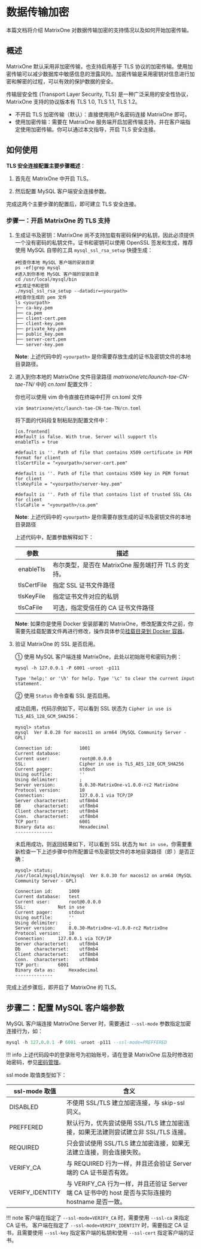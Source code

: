 # 数据传输加密

本篇文档将介绍 MatrixOne 对数据传输加密的支持情况以及如何开始加密传输。

## 概述

MatrixOne 默认采用非加密传输，也支持启用基于 TLS 协议的加密传输。使用加密传输可以减少数据库中敏感信息的泄露风险。加密传输是采用密钥对信息进行加密和解密的过程，可以有效的保护数据的安全。

传输层安全性 (Transport Layer Security, TLS) 是一种广泛采用的安全性协议，MatrixOne 支持的协议版本有 TLS 1.0, TLS 1.1, TLS 1.2。

- 不开启 TLS 加密传输（默认）：直接使用用户名密码连接 MatrixOne 即可。
- 使用加密传输：需要在 MatrixOne 服务端开启加密传输支持，并在客户端指定使用加密传输。你可以通过本文指导，开启 TLS 安全连接。

## 如何使用

**TLS 安全连接配置主要步骤概述**：

1. 首先在 MatrixOne 中开启 TLS。

2. 然后配置 MySQL 客户端安全连接参数。

完成这两个主要步骤的配置后，即可建立 TLS 安全连接。

### 步骤一：开启 MatrixOne 的 TLS 支持

1. 生成证书及密钥：MatrixOne 尚不支持加载有密码保护的私钥，因此必须提供一个没有密码的私钥文件。证书和密钥可以使用 OpenSSL 签发和生成，推荐使用 MySQL 自带的工具 `mysql_ssl_rsa_setup` 快捷生成：

    ```
    #检查你本地 MySQL 客户端的安装目录
    ps -ef|grep mysql
    #进入到你本地 MySQL 客户端的安装目录
    cd /usr/local/mysql/bin
    #生成证书和密钥
    ./mysql_ssl_rsa_setup --datadir=<yourpath>
    #检查你生成的 pem 文件
    ls <yourpath>
    ├── ca-key.pem
    ├── ca.pem
    ├── client-cert.pem
    ├── client-key.pem
    ├── private_key.pem
    ├── public_key.pem
    ├── server-cert.pem
    └── server-key.pem
    ```

    __Note__: 上述代码中的 `<yourpath>` 是你需要存放生成的证书及密钥文件的本地目录路径。

2. 进入到你本地的 MatrixOne 文件目录路径 *matrixone/etc/launch-tae-CN-tae-TN/* 中的 *cn.toml* 配置文件：

    你也可以使用 vim 命令直接在终端中打开 cn.toml 文件

    ```
    vim $matrixone/etc/launch-tae-CN-tae-TN/cn.toml
    ```

    将下面的代码段复制粘贴到配置文件中：

    ```
    [cn.frontend]
    #default is false. With true. Server will support tls
    enableTls = true

    #default is ''. Path of file that contains X509 certificate in PEM format for client
    tlsCertFile = "<yourpath>/server-cert.pem"

    #default is ''. Path of file that contains X509 key in PEM format for client
    tlsKeyFile = "<yourpath>/server-key.pem"

    #default is ''. Path of file that contains list of trusted SSL CAs for client
    tlsCaFile = "<yourpath>/ca.pem"
    ```

    __Note__: 上述代码中的 `<yourpath>` 是你需要存放生成的证书及密钥文件的本地目录路径

    上述代码中，配置参数解释如下：

    | 参数        | 描述                                               |
    | ----------- | -------------------------------------------------- |
    | enableTls   | 布尔类型，是否在 MatrixOne 服务端打开 TLS 的支持。 |
    | tlsCertFile | 指定 SSL 证书文件路径                              |
    | tlsKeyFile  | 指定证书文件对应的私钥                             |
    | tlsCaFile   | 可选，指定受信任的 CA 证书文件路径                 |

    __Note__: 如果你是使用 Docker 安装部署的 MatrixOne，修改配置文件之前，你需要先挂载配置文件再进行修改，操作具体参见[挂载目录到 Docker 容器](../Maintain/mount-data-by-docker.md)。

3. 验证 MatrixOne 的 SSL 是否启用。

    ① 使用 MySQL 客户端连接 MatrixOne，此处以初始账号和密码为例：

    ```
    mysql -h 127.0.0.1 -P 6001 -uroot -p111

    Type 'help;' or '\h' for help. Type '\c' to clear the current input statement.
    ```

    ② 使用 `Status` 命令查看 SSL 是否启用。

    成功启用，代码示例如下，可以看到 SSL 状态为 `Cipher in use is TLS_AES_128_GCM_SHA256`：

    ```
    mysql> status
    mysql  Ver 8.0.28 for macos11 on arm64 (MySQL Community Server - GPL)

    Connection id:          1001
    Current database:
    Current user:           root@0.0.0.0
    SSL:                    Cipher in use is TLS_AES_128_GCM_SHA256
    Current pager:          stdout
    Using outfile:          ''
    Using delimiter:        ;
    Server version:         8.0.30-MatrixOne-v1.0.0-rc2 MatrixOne
    Protocol version:       10
    Connection:             127.0.0.1 via TCP/IP
    Server characterset:    utf8mb4
    DB     characterset:    utf8mb4
    Client characterset:    utf8mb4
    Conn.  characterset:    utf8mb4
    TCP port:               6001
    Binary data as:         Hexadecimal
    --------------
    ```

    未启用成功，则返回结果如下，可以看到 SSL 状态为 `Not in use`，你需要重新检查一下上述步骤中你所配置证书及密钥文件的本地目录路径（即 <yourpath>）是否正确：

    ```
    mysql> status;
    /usr/local/mysql/bin/mysql  Ver 8.0.30 for macos12 on arm64 (MySQL Community Server - GPL)

    Connection id:		1009
    Current database:	test
    Current user:		root@0.0.0.0
    SSL:			Not in use
    Current pager:		stdout
    Using outfile:		''
    Using delimiter:	;
    Server version:		8.0.30-MatrixOne-v1.0.0-rc2 MatrixOne 
    Protocol version:	10
    Connection:		127.0.0.1 via TCP/IP
    Server characterset:	utf8mb4
    Db     characterset:	utf8mb4
    Client characterset:	utf8mb4
    Conn.  characterset:	utf8mb4
    TCP port:		6001
    Binary data as:		Hexadecimal
    --------------
    ```

完成上述步骤后，即开启了 MatrixOne 的 TLS。

## 步骤二：配置 MySQL 客户端参数

MySQL 客户端连接 MatrixOne Server 时，需要通过 `--ssl-mode` 参数指定加密连接行为，如：

```sql
mysql -h 127.0.0.1 -P 6001 -uroot -p111 --ssl-mode=PREFFERED
```

!!! info
    上述代码段中的登录账号为初始账号，请在登录 MatrixOne 后及时修改初始密码，参见[密码管理](password-mgmt.md)。

ssl mode 取值类型如下：

| ssl-mode 取值   | 含义                                                                                              |
| --------------- | ------------------------------------------------------------------------------------------------- |
| DISABLED        | 不使用 SSL/TLS 建立加密连接，与 skip-ssl 同义。                                                   |
| PREFFERED       | 默认行为，优先尝试使用 SSL/TLS 建立加密连接，如果无法建则尝试建立非 SSL/TLS 连接。                |
| REQUIRED        | 只会尝试使用 SSL/TLS 建立加密连接，如果无法建立连接，则会连接失败。                               |
| VERIFY_CA       | 与 REQUIRED 行为一样，并且还会验证 Server 端的 CA 证书是否有效。                                  |
| VERIFY_IDENTITY | 与 VERIFY_CA 行为一样，并且还验证 Server 端 CA 证书中的 host 是否与实际连接的 hostname 是否一致。 |

!!! note
    客户端在指定了 `--ssl-mode=VERIFY_CA` 时，需要使用 `--ssl-ca` 来指定 CA 证书。
    客户端在指定了 `--ssl-mode=VERIFY_IDENTITY` 时，需要指定 CA 证书，且需要使用 `--ssl-key` 指定客户端的私钥和使用 `--ssl-cert` 指定客户端的证书。
